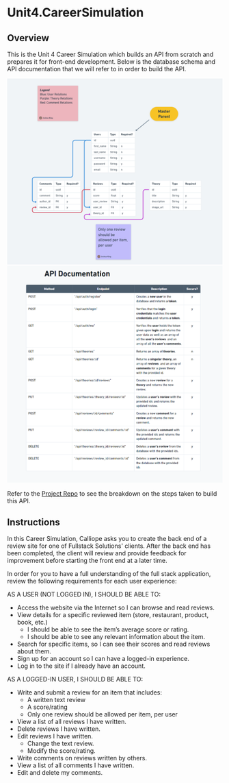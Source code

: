 # Unit4.CareerSimulation

## Overview

This is the Unit 4 Career Simulation which builds an API from scratch and prepares it for front-end development.
Below is the database schema and API documentation that we will refer to in order to build the API.

![alt text](Database-Schema.png)
![alt text](API-Documentation.png)

Refer to the [Project Repo](https://github.com/users/JoshKing1219/projects/5) to see the breakdown on the steps taken to build this API.

## Instructions

In this Career Simulation, Calliope asks you to create the back end of a review site for one of Fullstack Solutions' clients. After the back end has been completed, the client will review and provide feedback for improvement before starting the front end at a later time.

In order for you to have a full understanding of the full stack application, review the following requirements for each user experience:

AS A USER (NOT LOGGED IN), I SHOULD BE ABLE TO:

- Access the website via the Internet so I can browse and read reviews.
- View details for a specific reviewed item (store, restaurant, product, book, etc.)
  - I should be able to see the item’s average score or rating.
  - I should be able to see any relevant information about the item.
- Search for specific items, so I can see their scores and read reviews about them.
- Sign up for an account so I can have a logged-in experience.
- Log in to the site if I already have an account.

AS A LOGGED-IN USER, I SHOULD BE ABLE TO:

- Write and submit a review for an item that includes:
  - A written text review
  - A score/rating
  - Only one review should be allowed per item, per user
- View a list of all reviews I have written.
- Delete reviews I have written.
- Edit reviews I have written.
  - Change the text review.
  - Modify the score/rating.
- Write comments on reviews written by others.
- View a list of all comments I have written.
- Edit and delete my comments.
